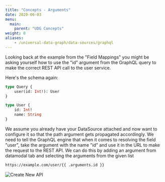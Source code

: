 ```yaml
---
title: "Concepts - Arguments"
date: 2020-06-03
menu:
  main:
    parent: "UDG Concepts"
weight: 0
aliases:
    - /universal-data-graph/data-sources/graphql
---
```


Looking back at the example from the "Field Mappings" you might be asking yourself how to use the "id" argument from the GraphQL query to make the correct REST API call to the user service.

Here's the schema again:

```graphql
type Query {
    user(id: Int!): User
}

type User {
    id: Int!
    name: String
}
```

We assume you already have your DataSource attached and now want to configure it so that the path argument gets propagated accordingly.
We need to tell the GraphQL engine that when it comes to resolving the field "user", take the argument with the name "id" and use it in the URL to make the request to the REST API.
We can do this by adding an argument from datamodal tab and selecting the arguments from the given list 

```html
https://example.com/user/{{ .arguments.id }}
``` 

![Create New API](/docs/img/dashboard/udg/concepts/arguments.gif)